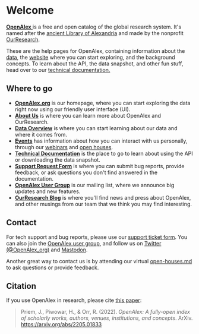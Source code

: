 # Welcome

[**OpenAlex** ](https://openalex.org)is a free and open catalog of the global research system. It's named after the [ancient Library of Alexandria](https://en.wikipedia.org/wiki/Library\_of\_Alexandria) and made by the nonprofit [OurResearch](https://ourresearch.org/).

These are the help pages for OpenAlex, containing information about the [data](how-it-works/entities-overview.md), the [website](https://openalex.org) where you can start exploring, and the background concepts. To learn about the API, the data snapshot, and other fun stuff, head over to our [technical documentation.](https://docs.openalex.org)

## Where to go

* [**OpenAlex.org**](https://openalex.org) is our homepage, where you can start exploring the data right now using our friendly user interface (UI).
* [**About Us**](about-us.md) is where you can learn more about OpenAlex and OurResearch.
* [**Data Overview**](how-it-works/entities-overview.md) is where you can start learning about our data and where it comes from.
* [**Events**](events/) has information about how you can interact with us personally, through our [webinars](events/webinars.md) and [open houses](events/open-houses.md).
* [**Technical Documentation**](https://docs.openalex.org) is the place to go to learn about using the API or downloading the data snapshot.
* [**Support Request Form**](https://openalex.org/feedback) is where you can submit bug reports, provide feedback, or ask questions you don't find answered in the documentation.
* [**OpenAlex User Group**](https://groups.google.com/g/openalex-users) is our mailing list, where we announce big updates and new features.
* [**OurResearch Blog**](https://blog.ourresearch.org) is where you'll find news and press about OpenAlex, and other musings from our team that we think you may find interesting.

## Contact

For tech support and bug reports, please use our [support ticket form](https://openalex.org/feedback). You can also join the [OpenAlex user group](https://groups.google.com/g/openalex-users), and follow us on [Twitter (@OpenAlex\_org)](https://twitter.com/openalex\_org) and [Mastodon](https://mastodon.social/@OpenAlex).

Another great way to contact us is by attending our virtual [open-houses.md](events/open-houses.md "mention") to ask questions or provide feedback.

## Citation

If you use OpenAlex in research, please cite [this paper](https://arxiv.org/abs/2205.01833):

> Priem, J., Piwowar, H., & Orr, R. (2022). _OpenAlex: A fully-open index of scholarly works, authors, venues, institutions, and concepts_. ArXiv. https://arxiv.org/abs/2205.01833
